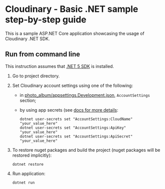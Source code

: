 Cloudinary - Basic .NET sample step-by-step guide
=================================================

This is a sample ASP.NET Core application showcasing the usage of Cloudinary .NET SDK. 

## Run from command line

This instruction assumes that [.NET 5 SDK](https://dotnet.microsoft.com/download/dotnet/5.0) is installed.

1. Go to project directory.

1. Set Cloudinary account settings using one of the following:

    - in [photo_album/appsettings.Development.json](photo_album/appsettings.Development.json), `AccountSettings` section;

    - by using app secrets (see [docs for more details](https://docs.microsoft.com/en-us/aspnet/core/security/app-secrets?view=aspnetcore-5.0):

      ```
      dotnet user-secrets set "AccountSettings:CloudName" "your_value_here"
      dotnet user-secrets set "AccountSettings:ApiKey" "your_value_here"
      dotnet user-secrets set "AccountSettings:ApiSecret" "your_value_here"
      ```

1. To restore nuget packages and build the project (nuget packages will be restored implicitly):

    ```
    dotnet restore
    ```

1. Run application:

    ```
    dotnet run
    ```

